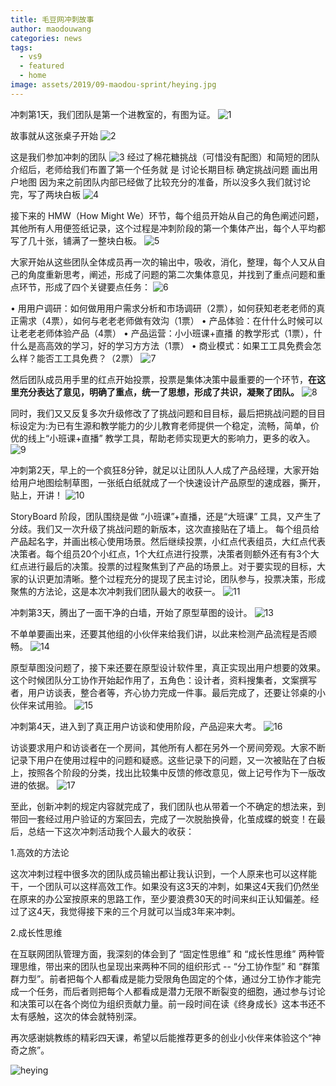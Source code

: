 ```yaml
---
title: 毛豆网冲刺故事
author: maodouwang
categories: news
tags:
  - vs9
  - featured
  - home
image: assets/2019/09-maodou-sprint/heying.jpg
---
```

冲刺第1天，我们团队是第⼀个进教室的，有图为证。
![1](/assets\2019\09-maodou-sprint/1.jpg)

故事就从这张桌⼦开始
![2](/assets\2019\09-maodou-sprint/2.jpg)

这是我们参加冲刺的团队
![3](/assets\2019\09-maodou-sprint/3.jpg)
经过了棉花糖挑战（可惜没有配图）和简短的团队介绍后，⽼师给我们布置了第⼀个任务就
是
   讨论长期⽬标
   确定挑战问题
   画出⽤户地图
因为来之前团队内部已经做了⽐较充分的准备，所以没多久我们就讨论完，写了两块⽩板
![4](/assets\2019\09-maodou-sprint/4.jpg)

接下来的 HMW（How Might We）环节，每个组员开始从⾃⼰的⾓⾊阐述问题，其他所有⼈⽤便签纸记录，这个过程是冲刺阶段的第⼀个集体产出，每个⼈平均都写了⼏⼗张，铺满了⼀整块⽩板。
![5](/assets\2019\09-maodou-sprint/5.jpg)

⼤家开始从这些团队全体成员再⼀次的输出中，吸收，消化，整理，每个⼈又从⾃⼰的⾓度重新思考，阐述，形成了问题的第⼆次集体意见，并找到了重点问题和重点环节，形成了四个关键要点任务：
![6](/assets\2019\09-maodou-sprint/6.jpg)

• ⽤用户调研：如何做⽤用户需求分析和市场调研（2票），如何获知⽼老老师的真正需求（4票），如何与⽼老老师做有效沟（1票）
• 产品体验：在什什么时候可以让⽼老老师体验产品（4票）
• 产品运营：⼩小班课+直播 的教学形式（1票），什什么是⾼高效的学习，好的学习⽅方法（1票）
• 商业模式：如果⼯工具免费会怎么样？能否⼯工具免费？（2票）
![7](/assets\2019\09-maodou-sprint/7.jpg)

然后团队成员⽤⼿⾥的红点开始投票，投票是集体决策中最重要的⼀个环节，**在这⾥充分表达了意见，明确了重点，统⼀了思想，形成了共识，凝聚了团队。**
![8](/assets\2019\09-maodou-sprint/8.jpg)

同时，我们⼜又反复多次升级修改了了挑战问题和⽬目标，最后把挑战问题的⽬目标设定为:为已有⽣源和教学能⼒的少⼉教育⽼师提供⼀个稳定，流畅，简单，价优的线上“⼩班课+直播” 教学⼯具，帮助⽼师实现更⼤的影响⼒，更多的收⼊。
![9](/assets\2019\09-maodou-sprint/9.jpg)

冲刺第2天，早上的⼀个疯狂8分钟，就⾜以让团队⼈⼈成了产品经理，⼤家开始给⽤户地图绘制草图，⼀张纸⽩纸就成了⼀个快速设计产品原型的速成器，撕开，贴上，开讲！
![10](/assets\2019\09-maodou-sprint/10.jpg)

StoryBoard 阶段，团队围绕是做 “⼩班课”+直播，还是“⼤班课” ⼯具，又产⽣了分歧。我们又⼀次升级了挑战问题的新版本，这次直接贴在了墙上。
每个组员给产品起名字，并画出核⼼使⽤场景。然后继续投票，⼩红点代表组员，⼤红点代表决策者。每个组员20个⼩红点，1个⼤红点进⾏投票，决策者则额外还有有3个⼤红点进⾏最后的决策。投票的过程聚焦到了产品的场景上。对于要实现的⽬标，⼤家的认识更加清晰。整个过程充分的提现了民主讨论，团队参与，投票决策，形成聚焦的⽅法论，这是本次冲刺我们团队最⼤的收获⼀。
![11](/assets\2019\09-maodou-sprint/11.jpg)

冲刺第3天，腾出了⼀⾯⼲净的⽩墙，开始了原型草图的设计。
![13](/assets\2019\09-maodou-sprint/13.jpg)

不单单要画出来，还要其他组的⼩伙伴来给我们讲，以此来检测产品流程是否顺畅。
![14](/assets\2019\09-maodou-sprint/14.jpg)

原型草图没问题了，接下来还要在原型设计软件⾥，真正实现出⽤户想要的效果。这个时候团队分⼯协作开始起作⽤了，五⾓⾊：设计者，资料搜集者，⽂案撰写者，⽤户访谈表，整合者等，齐⼼协⼒完成⼀件事。最后完成了，还要让邻桌的⼩伙伴来试⽤验。
![15](/assets\2019\09-maodou-sprint/15.jpg)

冲刺第4天，进⼊到了真正⽤户访谈和使⽤阶段，产品迎来⼤考。
![16](/assets\2019\09-maodou-sprint/16.jpg)

访谈要求⽤户和访谈者在⼀个房间，其他所有⼈都在另外⼀个房间旁观。⼤家不断记录下⽤户在使⽤过程中的问题和疑惑。这些记录下的问题，又⼀次被贴在了⽩板上，按照各个阶段的分类，找出⽐较集中反馈的修改意见，做上记号作为下⼀版改进的依据。
![17](/assets\2019\09-maodou-sprint/17.jpg)

⾄此，创新冲刺的规定内容就完成了，我们团队也从带着⼀个不确定的想法来，到带回⼀套经过⽤户验证的⽅案回去，完成了⼀次脱胎换⾻，化茧成蝶的蜕变！在最后，总结⼀下这次冲刺活动我个⼈最⼤的收获：

1.⾼效的⽅法论

这次冲刺过程中很多次的团队成员输出都让我认识到，⼀个⼈原来也可以这样能⼲，⼀个团队可以这样⾼效⼯作。如果没有这3天的冲刺，如果这4天我们仍然坐在原来的办公室按原来的思路⼯作，⾄少要浪费30天的时间来纠正认知偏差。经过了这4天，我觉得接下来的三个⽉就可以当成3年来冲刺。

2.成长性思维

在互联⽹团队管理⽅⾯，我深刻的体会到了 “固定性思维” 和 “成长性思维” 两种管理思维，带出来的团队也呈现出来两种不同的组织形式 -- “分⼯协作型” 和 “群策群⼒型”。前者把每个⼈都看成是能⼒受限⾓⾊固定的个体，通过分⼯协作才能完成⼀个任务，⽽后者则把每个⼈都看成是潜⼒⽆限不断裂变的细胞，通过参与讨论和决策可以在各个岗位为组织贡献⼒量。前⼀段时间在读《终⾝成长》这本书还不太有感触，这次的体会就特别深。

再次感谢姚教练的精彩四天课，希望以后能推荐更多的创业⼩伙伴来体验这个“神奇之旅”。

![heying](/assets\2019\09-maodou-sprint/heying.jpg)

